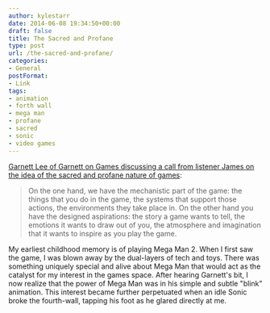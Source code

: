 ```yaml
---
author: kylestarr
date: 2014-06-08 19:34:50+00:00
draft: false
title: The Sacred and Profane
type: post
url: /the-sacred-and-profane/
categories:
- General
postFormat:
- Link
tags:
- animation
- forth wall
- mega man
- profane
- sacred
- sonic
- video games
---
```


[Garnett Lee of Garnett on Games discussing a call from listener James on the idea of the sacred and profane nature of games](https://itunes.apple.com/us/podcast/garnett-on-games/id837043555?mt=2&i=314242498&at=1l3v2y3):


<blockquote>On the one hand, we have the mechanistic part of the game: the things that you do in the game, the systems that support those actions, the environments they take place in. On the other hand you have the designed aspirations: the story a game wants to tell, the emotions it wants to draw out of you, the atmosphere and imagination that it wants to inspire as you play the game.

</blockquote>

My earliest childhood memory is of playing Mega Man 2. When I first saw the game, I was blown away by the dual-layers of tech and toys. There was something uniquely special and alive about Mega Man that would act as the catalyst for my interest in the games space. After hearing Garnett's bit, I now realize that the power of Mega Man was in his simple and subtle "blink" animation. This interest became further perpetuated when an idle Sonic broke the fourth-wall, tapping his foot as he glared directly at me.
